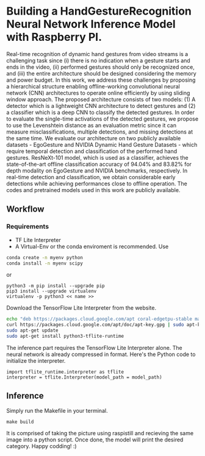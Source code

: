 # Building a HandGestureRecognition Neural Network Inference Model with Raspberry PI. 

Real-time recognition of dynamic hand gestures from video streams is a challenging task since (i) there is no indication when a gesture starts and ends in the video, (ii) performed gestures should only be recognized once, and (iii) the entire architecture should be designed considering the memory and power budget. In this work, we address these challenges by proposing a hierarchical structure enabling offline-working convolutional neural network (CNN) architectures to operate online efficiently by using sliding window approach. The proposed architecture consists of two models: (1) A detector which is a lightweight CNN architecture to detect gestures and (2) a classifier which is a deep CNN to classify the detected gestures. In order to evaluate the single-time activations of the detected gestures, we propose to use the Levenshtein distance as an evaluation metric since it can measure misclassifications, multiple detections, and missing detections at the same time. We evaluate our architecture on two publicly available datasets - EgoGesture and NVIDIA Dynamic Hand Gesture Datasets - which require temporal detection and classification of the performed hand gestures. ResNeXt-101 model, which is used as a classifier, achieves the state-of-the-art offline classification accuracy of 94.04% and 83.82% for depth modality on EgoGesture and NVIDIA benchmarks, respectively. In real-time detection and classification, we obtain considerable early detections while achieving performances close to offline operation. The codes and pretrained models used in this work are publicly available.


## Workflow

### Requirements

* TF Lite Interpreter
* A Virtual-Env or the conda enviroment is recommended. Use 


```bash
conda create -n myenv python
conda install -n myenv scipy 

```


or 

```python3
python3 -m pip install --upgrade pip
pip3 install --upgrade virtualenv
virtualenv -p python3 << name >>
``` 

Download the TensorFlow Lite Interpreter from the website. 

```bash
echo "deb https://packages.cloud.google.com/apt coral-edgetpu-stable main" | sudo tee /etc/apt/sources.list.d/coral-edgetpu.list
curl https://packages.cloud.google.com/apt/doc/apt-key.gpg | sudo apt-key add -
sudo apt-get update
sudo apt-get install python3-tflite-runtime
``` 

The inference part requires the TensorFlow Lite Interpreter alone. The neural network is already compressed in <tflite> format. Here's the Python code to initialize the interpreter.
  
  
``` python3
import tflite_runtime.interpreter as tflite
interpreter = tflite.Interpreter(model_path = model_path)  
``` 
  
  
## Inference
  
Simply run the Makefile in your terminal.
  
```golang
make build  
```
 
It is comprised of taking the picture using raspistill and recieving the same image into a python script. 
Once done, the model will print the desired category. Happy codding! :)
  
 
  
